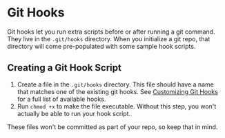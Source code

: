 # Git Hooks

Git hooks let you run extra scripts before or after running a git command. They live in the `.git/hooks` directory. When you initialize a git repo, that directory will come pre-populated with some sample hook scripts.

## Creating a Git Hook Script

1. Create a file in the `.git/hooks` directory. This file should have a name that matches one of the existing git hooks. See [Customizing Git Hooks](https://git-scm.com/book/en/v2/Customizing-Git-Git-Hooks) for a full list of available hooks.
1. Run `chmod +x` to make the file executable. Without this step, you won't actually be able to run your hook script.

These files won't be committed as part of your repo, so keep that in mind.